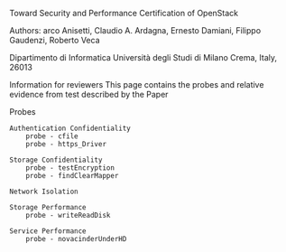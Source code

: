 Toward Security and Performance Certification of OpenStack

Authors: arco Anisetti, Claudio A. Ardagna, Ernesto Damiani, Filippo Gaudenzi, Roberto Veca

Dipartimento di Informatica Università degli Studi di Milano Crema, Italy, 26013


Information for reviewers
This page contains the probes and relative evidence from test described by the Paper

Probes
	
	Authentication Confidentiality
		probe - cfile
		probe - https_Driver

	Storage Confidentiality
		probe - testEncryption
		probe - findClearMapper

	Network Isolation	

	Storage Performance
		probe - writeReadDisk

	Service Performance
		probe - novacinderUnderHD


